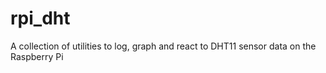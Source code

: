 rpi_dht
=======

A collection of utilities to log, graph and react to DHT11 sensor data on the Raspberry Pi
